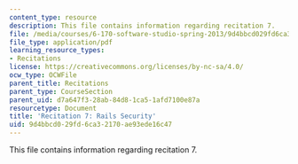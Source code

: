 ```yaml
---
content_type: resource
description: This file contains information regarding recitation 7.
file: /media/courses/6-170-software-studio-spring-2013/9d4bbcd029fd6ca32170ae93ede16c47_MIT6_170S13_rec7-RailsSec.pdf
file_type: application/pdf
learning_resource_types:
- Recitations
license: https://creativecommons.org/licenses/by-nc-sa/4.0/
ocw_type: OCWFile
parent_title: Recitations
parent_type: CourseSection
parent_uid: d7a647f3-28ab-84d8-1ca5-1afd7100e87a
resourcetype: Document
title: 'Recitation 7: Rails Security'
uid: 9d4bbcd0-29fd-6ca3-2170-ae93ede16c47
---
```

This file contains information regarding recitation 7.